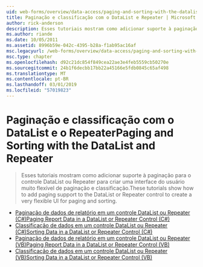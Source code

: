 ```yaml
---
uid: web-forms/overview/data-access/paging-and-sorting-with-the-datalist-and-repeater/index
title: Paginação e classificação com o DataList e Repeater | Microsoft Docs
author: rick-anderson
description: Esses tutoriais mostram como adicionar suporte à paginação para o controle DataList ou Repeater para criar uma interface do usuário muito flexível de paginação e classificação.
ms.author: riande
ms.date: 10/05/2011
ms.assetid: 8996b59e-042c-4395-b28a-f1ab95ac16af
msc.legacyurl: /web-forms/overview/data-access/paging-and-sorting-with-the-datalist-and-repeater
msc.type: chapter
ms.openlocfilehash: d92c21dc854f849cea22ae3e4feb5559cb50270e
ms.sourcegitcommit: 24b1f6decbb17bb22a45166e5fdb0845c65af498
ms.translationtype: MT
ms.contentlocale: pt-BR
ms.lasthandoff: 03/01/2019
ms.locfileid: "57019823"
---
```

<a name="paging-and-sorting-with-the-datalist-and-repeater"></a><span data-ttu-id="42915-103">Paginação e classificação com o DataList e o Repeater</span><span class="sxs-lookup"><span data-stu-id="42915-103">Paging and Sorting with the DataList and Repeater</span></span>
====================
> <span data-ttu-id="42915-104">Esses tutoriais mostram como adicionar suporte à paginação para o controle DataList ou Repeater para criar uma interface do usuário muito flexível de paginação e classificação.</span><span class="sxs-lookup"><span data-stu-id="42915-104">These tutorials show how to add paging support to the DataList or Repeater control to create a very flexible UI for paging and sorting.</span></span>


- [<span data-ttu-id="42915-105">Paginação de dados de relatório em um controle DataList ou Repeater (C#)</span><span class="sxs-lookup"><span data-stu-id="42915-105">Paging Report Data in a DataList or Repeater Control (C#)</span></span>](paging-report-data-in-a-datalist-or-repeater-control-cs.md)
- [<span data-ttu-id="42915-106">Classificação de dados em um controle DataList ou Repeater (C#)</span><span class="sxs-lookup"><span data-stu-id="42915-106">Sorting Data in a DataList or Repeater Control (C#)</span></span>](sorting-data-in-a-datalist-or-repeater-control-cs.md)
- [<span data-ttu-id="42915-107">Paginação de dados de relatório em um controle DataList ou Repeater (VB)</span><span class="sxs-lookup"><span data-stu-id="42915-107">Paging Report Data in a DataList or Repeater Control (VB)</span></span>](paging-report-data-in-a-datalist-or-repeater-control-vb.md)
- [<span data-ttu-id="42915-108">Classificação de dados em um controle DataList ou Repeater (VB)</span><span class="sxs-lookup"><span data-stu-id="42915-108">Sorting Data in a DataList or Repeater Control (VB)</span></span>](sorting-data-in-a-datalist-or-repeater-control-vb.md)
